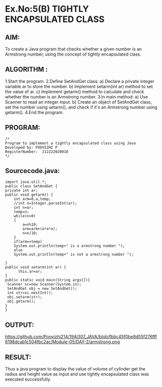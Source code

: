 # Ex.No:5(B) TIGHTLY ENCAPSULATED CLASS

## AIM: 
To create a Java program that checks whether a given number is an Armstrong number, using the concept of tightly encapsulated class.
## ALGORITHM :
1.Start the program.
2.Define SetAndGet class:
a) Declare a private integer variable ar to store the number.
b) Implement setarm(int ar) method to set the value of ar.
c) Implement getarm() method to calculate and check whether the number is an Armstrong number.
3.In main method:
a) Use Scanner to read an integer input.
b) Create an object of SetAndGet class, set the number using setarm(), and check if it's an Armstrong number using getarm().
4.End the program.

## PROGRAM:
 ```
/*
Program to implement a tightly encapsulated class using Java
Developed by: POOVIZHI P
RegisterNumber:  212222020018
*/
```
## Sourcecode.java:
~~~
import java.util.*;
public class SetAndGet {
private int ar;
public void getarm() {
    int arm=0,a,temp;
    //int n=Integer.parseInt(ar);
    int n=ar;
    temp=n;
	while(n>0)
	{
		a=n%10;
		arm=arm+(a*a*a);
		n=n/10;
	}
	if(arm==temp)
	System.out.println(temp+" is a armstrong number ");
	else
	System.out.println(temp+" is not a armstrong number ");
	
}
public void setarm(int ar) {
      this.ar=ar;
}
public static void main(String args[]){
 Scanner sc=new Scanner(System.in);
 SetAndGet obj = new SetAndGet();
 int str=sc.nextInt();
 obj.setarm(str);
 obj.getarm();
}
}
~~~
## OUTPUT:
https://github.com/Poovizhi214/19AI307_JAVA/blob/fbbc45f0be8d55f276fff6198dcab1c504fbc2ac/Module-05/DAY-2/armstrong.png

## RESULT:
Thus a java program to display the value of volume of cylinder get the radius and height value as input and use tightly encapsulated class was executed successfully.



